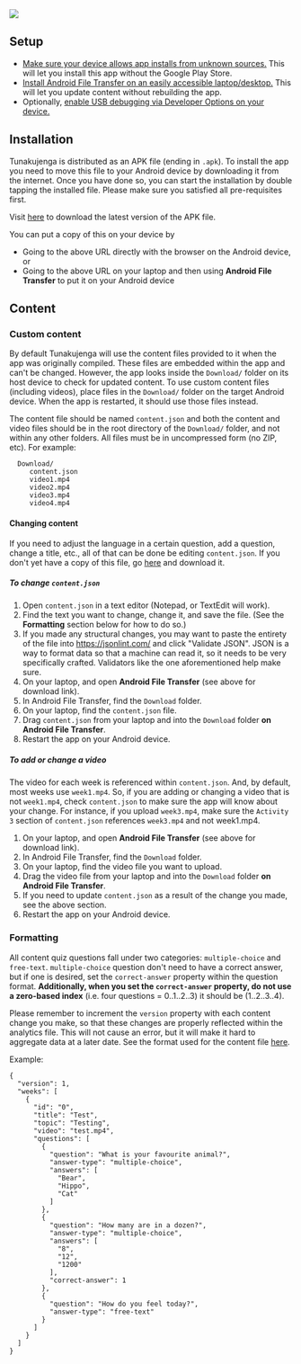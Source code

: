 <img align="center" src="https://i.imgur.com/zdAdlza.png">

## Setup

- [Make sure your device allows app installs from unknown sources.](https://www.applivery.com/docs/troubleshooting/android-unknown-sources) This will let you install this app without the Google Play Store.
- [Install Android File Transfer on an easily accessible laptop/desktop.](https://www.android.com/filetransfer/) This will let you update content without rebuilding the app.
- Optionally, [enable USB debugging via Developer Options on your device.](https://www.howtogeek.com/129728/how-to-access-the-developer-options-menu-and-enable-usb-debugging-on-android-4.2/)

## Installation

Tunakujenga is distributed as an APK file (ending in `.apk`). To install the app you need to move this
file to your Android device by downloading it from the internet. Once you have done so, you can start the
installation by double tapping the installed file. Please make sure you satisfied all pre-requisites first.

Visit [here](https://github.com/ryanwarsaw/Tunakujenga/releases) to download the latest version of the APK file.

You can put a copy of this on your device by
* Going to the above URL directly with the browser on the Android device, or
* Going to the above URL on your laptop and then using **Android File Transfer** to put it on your Android device

## Content

### Custom content
By default Tunakujenga will use the content files provided to it when the app was originally compiled. These files are
embedded within the app and can't be changed. However, the app looks inside the `Download/` folder on its host device to check for updated content. To use custom content files (including videos), place files in the `Download/` folder on the target Android device. When the app is restarted, it should use those files instead.

The content file should be named `content.json` and both the content and video files should be in the root directory of the
`Download/` folder, and not within any other folders. All files must be in uncompressed form (no ZIP, etc). For example:
```
  Download/
     content.json
     video1.mp4
     video2.mp4
     video3.mp4
     video4.mp4
```

#### Changing content
If you need to adjust the language in a certain question, add a question, change a title, etc., all of that can be done be editing `content.json`. If you don't yet have a copy of this file, go [here](https://github.com/ryanwarsaw/Tunakujenga/blob/master/app/src/main/res/raw/content.json) and download it.

##### To change `content.json`
1. Open `content.json` in a text editor (Notepad, or TextEdit will work).
2. Find the text you want to change, change it, and save the file. (See the **Formatting** section below for how to do so.)
3. If you made any structural changes, you may want to paste the entirety of the file into https://jsonlint.com/ and click "Validate JSON". JSON is a way to format data so that a machine can read it, so it needs to be very specifically crafted. Validators like the one aforementioned help make sure.
4. On your laptop, and open **Android File Transfer** (see above for download link).
5. In Android File Transfer, find the `Download` folder.
6. On your laptop, find the `content.json` file.
7. Drag `content.json` from your laptop and into the `Download` folder **on Android File Transfer**.
8. Restart the app on your Android device.

##### To add or change a video
The video for each week is referenced within `content.json`. And, by default, most weeks use `week1.mp4`. So, if you are adding or changing a video that is not `week1.mp4`, check `content.json` to make sure the app will know about your change. For instance, if you upload `week3.mp4`, make sure the `Activity 3` section of `content.json` references `week3.mp4` and not week1.mp4.

1. On your laptop, and open **Android File Transfer** (see above for download link).
3. In Android File Transfer, find the `Download` folder.
4. On your laptop, find the video file you want to upload.
5. Drag the video file from your laptop and into the `Download` folder **on Android File Transfer**.
6. If you need to update `content.json` as a result of the change you made, see the above section.
7. Restart the app on your Android device.

### Formatting
All content quiz questions fall under two categories: `multiple-choice` and `free-text`. `multiple-choice` question
don't need to have a correct answer, but if one is desired, set the `correct-answer` property within the question format. **Additionally, when you set the `correct-answer` property, do not use a zero-based index** (i.e. four questions = 0..1..2..3) it should be (1..2..3..4). 

Please remember to increment the `version` property with each content change you make, so that these changes are properly reflected
within the analytics file. This will not cause an error, but it will make it hard to aggregate data at a later date. See the format used for the content file [here](https://github.com/ryanwarsaw/Tunakujenga/blob/master/app/src/main/res/raw/content.json).

Example:
```
{
  "version": 1,
  "weeks": [
    {
      "id": "0",
      "title": "Test",
      "topic": "Testing",
      "video": "test.mp4",
      "questions": [
        {
          "question": "What is your favourite animal?",
          "answer-type": "multiple-choice",
          "answers": [
            "Bear",
            "Hippo",
            "Cat"
          ]
        },
        {
          "question": "How many are in a dozen?",
          "answer-type": "multiple-choice",
          "answers": [
            "8",
            "12",
            "1200"
          ],
          "correct-answer": 1
        },        
        {
          "question": "How do you feel today?",
          "answer-type": "free-text"
        }
      ]
    }
  ]
}
```


